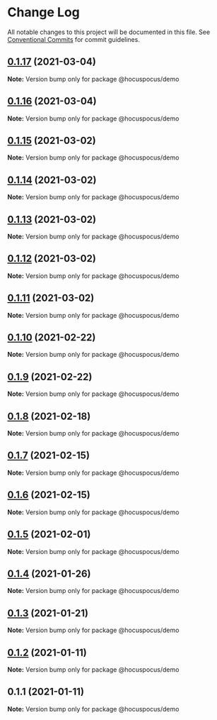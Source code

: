 # Change Log

All notable changes to this project will be documented in this file.
See [Conventional Commits](https://conventionalcommits.org) for commit guidelines.

## [0.1.17](https://github.com/ueberdosis/hocuspocus/compare/@hocuspocus/demo@0.1.16...@hocuspocus/demo@0.1.17) (2021-03-04)

**Note:** Version bump only for package @hocuspocus/demo





## [0.1.16](https://github.com/ueberdosis/hocuspocus/compare/@hocuspocus/demo@0.1.15...@hocuspocus/demo@0.1.16) (2021-03-04)

**Note:** Version bump only for package @hocuspocus/demo





## [0.1.15](https://github.com/ueberdosis/hocuspocus/compare/@hocuspocus/demo@0.1.14...@hocuspocus/demo@0.1.15) (2021-03-02)

**Note:** Version bump only for package @hocuspocus/demo





## [0.1.14](https://github.com/ueberdosis/hocuspocus/compare/@hocuspocus/demo@0.1.13...@hocuspocus/demo@0.1.14) (2021-03-02)

**Note:** Version bump only for package @hocuspocus/demo





## [0.1.13](https://github.com/ueberdosis/hocuspocus/compare/@hocuspocus/demo@0.1.12...@hocuspocus/demo@0.1.13) (2021-03-02)

**Note:** Version bump only for package @hocuspocus/demo





## [0.1.12](https://github.com/ueberdosis/hocuspocus/compare/@hocuspocus/demo@0.1.11...@hocuspocus/demo@0.1.12) (2021-03-02)

**Note:** Version bump only for package @hocuspocus/demo





## [0.1.11](https://github.com/ueberdosis/hocuspocus/compare/@hocuspocus/demo@0.1.10...@hocuspocus/demo@0.1.11) (2021-03-02)

**Note:** Version bump only for package @hocuspocus/demo





## [0.1.10](https://github.com/ueberdosis/hocuspocus/compare/@hocuspocus/demo@0.1.9...@hocuspocus/demo@0.1.10) (2021-02-22)

**Note:** Version bump only for package @hocuspocus/demo





## [0.1.9](https://github.com/ueberdosis/hocuspocus/compare/@hocuspocus/demo@0.1.8...@hocuspocus/demo@0.1.9) (2021-02-22)

**Note:** Version bump only for package @hocuspocus/demo





## [0.1.8](https://github.com/ueberdosis/hocuspocus/compare/@hocuspocus/demo@0.1.7...@hocuspocus/demo@0.1.8) (2021-02-18)

**Note:** Version bump only for package @hocuspocus/demo





## [0.1.7](https://github.com/ueberdosis/hocuspocus/compare/@hocuspocus/demo@0.1.6...@hocuspocus/demo@0.1.7) (2021-02-15)

**Note:** Version bump only for package @hocuspocus/demo





## [0.1.6](https://github.com/ueberdosis/hocuspocus/compare/@hocuspocus/demo@0.1.5...@hocuspocus/demo@0.1.6) (2021-02-15)

**Note:** Version bump only for package @hocuspocus/demo





## [0.1.5](https://github.com/ueberdosis/hocuspocus/compare/@hocuspocus/demo@0.1.4...@hocuspocus/demo@0.1.5) (2021-02-01)

**Note:** Version bump only for package @hocuspocus/demo





## [0.1.4](https://github.com/ueberdosis/hocuspocus/compare/@hocuspocus/demo@0.1.3...@hocuspocus/demo@0.1.4) (2021-01-26)

**Note:** Version bump only for package @hocuspocus/demo





## [0.1.3](https://github.com/ueberdosis/hocuspocus/compare/@hocuspocus/demo@0.1.2...@hocuspocus/demo@0.1.3) (2021-01-21)

**Note:** Version bump only for package @hocuspocus/demo





## [0.1.2](https://github.com/ueberdosis/hocuspocus/compare/@hocuspocus/demo@0.1.1...@hocuspocus/demo@0.1.2) (2021-01-11)

**Note:** Version bump only for package @hocuspocus/demo





## 0.1.1 (2021-01-11)

**Note:** Version bump only for package @hocuspocus/demo
